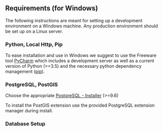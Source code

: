 ## Requirements (for Windows)

The following instructions are meant for setting up a development environment on a Windows machine. Any production environment should be set up on a Linux server.

### Python, Local Http, Pip
To ease installation and use in Windows we suggest to use the Freeware tool [PyCharm](https://www.jetbrains.com/pycharm/download/#section=windows) which includes a development server as well as a current version of Python (>=3.5) and the necessary python dependency management ([pip](https://pypi.org/project/pip/)).

### PostgreSQL, PostGIS
Choose the appropriate [PostgreSQL - Installer](https://www.postgresql.org/download/windows/) (>=9.6) 

To install the PostGIS extension use the provided PostgreSQL extension manager during install. 

### Database Setup

